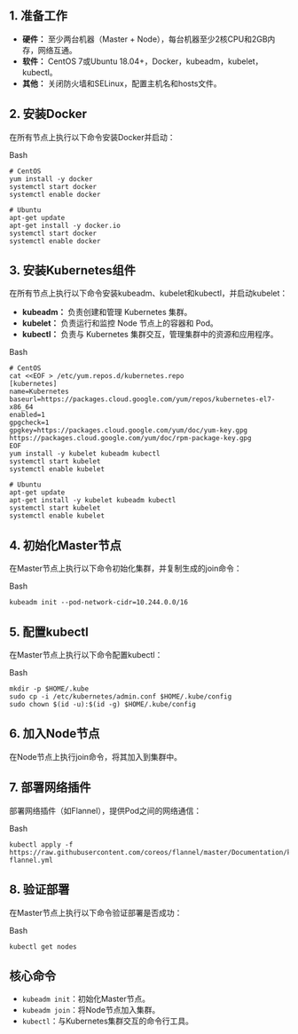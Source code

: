 ## 1. 准备工作

- **硬件：** 至少两台机器（Master + Node），每台机器至少2核CPU和2GB内存，网络互通。
- **软件：** CentOS 7或Ubuntu 18.04+，Docker，kubeadm，kubelet，kubectl。
- **其他：** 关闭防火墙和SELinux，配置主机名和hosts文件。

## 2. 安装Docker

在所有节点上执行以下命令安装Docker并启动：

Bash

```
# CentOS
yum install -y docker
systemctl start docker
systemctl enable docker

# Ubuntu
apt-get update
apt-get install -y docker.io
systemctl start docker
systemctl enable docker
```

## 3. 安装Kubernetes组件

在所有节点上执行以下命令安装kubeadm、kubelet和kubectl，并启动kubelet：

- **kubeadm：** 负责创建和管理 Kubernetes 集群。
- **kubelet：** 负责运行和监控 Node 节点上的容器和 Pod。
- **kubectl：** 负责与 Kubernetes 集群交互，管理集群中的资源和应用程序。

Bash

```
# CentOS
cat <<EOF > /etc/yum.repos.d/kubernetes.repo
[kubernetes]
name=Kubernetes
baseurl=https://packages.cloud.google.com/yum/repos/kubernetes-el7-x86_64
enabled=1
gpgcheck=1
gpgkey=https://packages.cloud.google.com/yum/doc/yum-key.gpg https://packages.cloud.google.com/yum/doc/rpm-package-key.gpg
EOF
yum install -y kubelet kubeadm kubectl
systemctl start kubelet
systemctl enable kubelet

# Ubuntu
apt-get update
apt-get install -y kubelet kubeadm kubectl
systemctl start kubelet
systemctl enable kubelet
```

## 4. 初始化Master节点

在Master节点上执行以下命令初始化集群，并复制生成的join命令：

Bash

```
kubeadm init --pod-network-cidr=10.244.0.0/16
```

## 5. 配置kubectl

在Master节点上执行以下命令配置kubectl：

Bash

```
mkdir -p $HOME/.kube
sudo cp -i /etc/kubernetes/admin.conf $HOME/.kube/config
sudo chown $(id -u):$(id -g) $HOME/.kube/config
```

## 6. 加入Node节点

在Node节点上执行join命令，将其加入到集群中。

## 7. 部署网络插件

部署网络插件（如Flannel），提供Pod之间的网络通信：

Bash

```
kubectl apply -f https://raw.githubusercontent.com/coreos/flannel/master/Documentation/kube-flannel.yml
```

## 8. 验证部署

在Master节点上执行以下命令验证部署是否成功：

Bash

```
kubectl get nodes
```

## 核心命令

- `kubeadm init`：初始化Master节点。
- `kubeadm join`：将Node节点加入集群。
- `kubectl`：与Kubernetes集群交互的命令行工具。